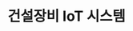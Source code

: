 ---
caption: #what displays in the portfolio grid:
  title: 건설장비 IoT 시스템
  subtitle: ""
  thumbnail: assets/img/portfolio/04-thumbnail.png
  
#what displays when the item is clicked:
title: 건설장비 IoT 시스템
subtitle: ""
image: assets/img/portfolio/01-thumbnail.png #main image, can be a link or a file in assets/img/portfolio
alt: 04-thumbnail

---
